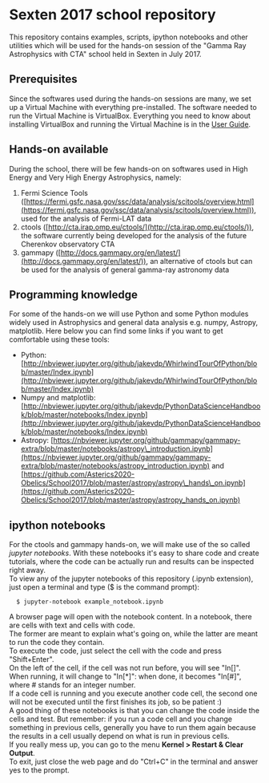 # Sexten 2017 school repository
This repository contains examples, scripts, ipython notebooks and other utilities which will be used for the hands-on session of the "Gamma Ray Astrophysics with CTA" school held in Sexten in July 2017.

## Prerequisites
Since the softwares used during the hands-on sessions are many, we set up a Virtual Machine with everything pre-installed. The software needed to run the Virtual Machine is VirtualBox.
Everything you need to know about installing VirtualBox and running the Virtual Machine is in the [User Guide](https://github.com/sharingan90/sexten_2017/blob/master/VM_Sexten_2017_User_guide.pdf).

## Hands-on available
During the school, there will be few hands-on on softwares used in High Energy and Very High Energy Astrophysics, namely:

1. Fermi Science Tools ([https://fermi.gsfc.nasa.gov/ssc/data/analysis/scitools/overview.html](https://fermi.gsfc.nasa.gov/ssc/data/analysis/scitools/overview.html)), used for the analysis of Fermi-LAT data
2. ctools ([http://cta.irap.omp.eu/ctools/](http://cta.irap.omp.eu/ctools/)), the software currently being developed for the analysis of the future Cherenkov observatory CTA
3. gammapy ([http://docs.gammapy.org/en/latest/](http://docs.gammapy.org/en/latest/)), an alternative of ctools but can be used for the analysis of general gamma-ray astronomy data

## Programming knowledge
For some of the hands-on we will use Python and some Python modules widely used in Astrophysics and general data analysis e.g. numpy, Astropy, matplotlib. Here below you can find some links if you want to get comfortable using these tools:

- Python: [http://nbviewer.jupyter.org/github/jakevdp/WhirlwindTourOfPython/blob/master/Index.ipynb](http://nbviewer.jupyter.org/github/jakevdp/WhirlwindTourOfPython/blob/master/Index.ipynb)
- Numpy and matplotlib: [http://nbviewer.jupyter.org/github/jakevdp/PythonDataScienceHandbook/blob/master/notebooks/Index.ipynb](http://nbviewer.jupyter.org/github/jakevdp/PythonDataScienceHandbook/blob/master/notebooks/Index.ipynb)
- Astropy: [https://nbviewer.jupyter.org/github/gammapy/gammapy-extra/blob/master/notebooks/astropy\_introduction.ipynb](https://nbviewer.jupyter.org/github/gammapy/gammapy-extra/blob/master/notebooks/astropy_introduction.ipynb) and [https://github.com/Asterics2020-Obelics/School2017/blob/master/astropy/astropy\_hands\_on.ipynb](https://github.com/Asterics2020-Obelics/School2017/blob/master/astropy/astropy_hands_on.ipynb)

## ipython notebooks
For the ctools and gammapy hands-on, we will make use of the so called *jupyter notebooks*. With these notebooks it's easy to share code and create tutorials, where the code can be actually run and results can be inspected right away. <br>
To view any of the jupyter notebooks of this repository (.ipynb extension), just open a terminal and type ($ is the command prompt):

      $ jupyter-notebook example_notebook.ipynb

A browser page will open with the notebook content. In a notebook, there are cells with text and cells with code. <br>
The former are meant to explain what's going on, while the latter are meant to run the code they contain. <br>
To execute the code, just select the cell with the code and press "Shift+Enter". <br>
On the left of the cell, if the cell was not run before, you will see "In[]". When running, it will change to "In[*]": when done, it becomes "In[#]", where # stands for an integer number. <br>
If a code cell is running and you execute another code cell, the second one will not be executed until the first finishes its job, so be patient :) <br>
A good thing of these notebooks is that you can change the code inside the cells and test. But remember: if you run a code cell and you change something in previous cells, generally you have to run them again because the results in a cell usually depend on what is run in previous cells. <br>
If you really mess up, you can go to the menu **Kernel > Restart & Clear Output**. <br>
To exit, just close the web page and do "Ctrl+C" in the terminal and answer yes to the prompt. 
